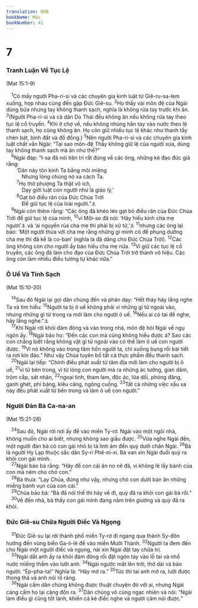 ```yaml
---
translation: NVB
bookName: Mác 
bookNumber: 41
---
```


<div class="title"><h1>7</h1><h3>Tranh Luận Về Tục Lệ </h3><p>(Mat 15:1-9) </p></div>
<span class="verse mac_7_1"> <sup>1</sup>Có mấy người Pha-ri-si và các chuyên gia kinh luật từ Giê-ru-sa-lem xuống, họp nhau cùng đến gặp Đức Giê-su. </span>
<span class="verse mac_7_2"><sup>2</sup>Họ thấy vài môn đệ của Ngài dùng bữa nhưng tay không thanh sạch, nghĩa là không rửa tay trước khi ăn. </span>
<span class="verse mac_7_3"><sup>3</sup>(Người Pha-ri-si và cả dân Do Thái đều không ăn nếu không rửa tay theo tục lệ cổ truyền. </span>
<span class="verse mac_7_4"><sup>4</sup>Khi ở chợ về, nếu không nhúng hẳn tay vào nước theo lệ thanh sạch, họ cũng không ăn. Họ còn giữ nhiều tục lệ khác như thanh tẩy chén bát, bình đất và đồ đồng.) </span>
<span class="verse mac_7_5"><sup>5</sup>Nên người Pha-ri-si và các chuyên gia kinh luật chất vấn Ngài: “Tại sao môn-đệ Thầy không giữ lệ của người xưa, dùng tay không thanh sạch mà ăn như thế?” <br/></span>
<span class="verse mac_7_6"> <sup>6</sup>Ngài đáp: “I-sa đã nói tiên tri rất đúng về các ông, những kẻ đạo đức giả rằng: <br/>  ‘Dân này tôn kính Ta bằng môi miệng <br/>   Nhưng lòng chúng nó xa cách Ta. <br/></span>
<span class="verse mac_7_7">  <sup>7</sup>Họ thờ phượng Ta thật vô ích, <br/>   Dạy giới luật con người như là giáo lý,’ <br/></span>
<span class="verse mac_7_8">  <sup>8</sup>Gạt bỏ điều răn của Đức Chúa Trời <br/>   Để giữ tục lệ của loài người.”<a data-toggle="tooltip" data-placement="bottom" title="Isa 29:13">⚓</a><br/></span>
<span class="verse mac_7_9"> <sup>9</sup>Ngài còn thêm rằng: “Các ông đã khéo léo gạt bỏ điều răn của Đức Chúa Trời để giữ tục lệ của mình, </span>
<span class="verse mac_7_10"><sup>10</sup>vì Môi-se đã nói: ‘Hãy hiếu kính cha mẹ ngươi’<a data-toggle="tooltip" data-placement="bottom" title="Xuất 20:12; Phục 5:16">⚓</a> và ‘ai nguyền rủa cha mẹ thì phải bị xử tử,’<a data-toggle="tooltip" data-placement="bottom" title="Xuất 21:17; Lê 20:9">⚓</a></span>
<span class="verse mac_7_11"><sup>11</sup>nhưng các ông lại bảo: ‘Một người thưa với cha mẹ rằng những gì mình có để phụng dưỡng cha mẹ thì đã kể là co-ban’ (nghĩa là đã dâng cho Đức Chúa Trời). </span>
<span class="verse mac_7_12"><sup>12</sup>Các ông không còn cho người ấy báo hiếu cha mẹ nữa. </span>
<span class="verse mac_7_13"><sup>13</sup>Vì giữ các tục lệ cổ truyền, các ông đã làm cho đạo của Đức Chúa Trời trở thành vô hiệu. Các ông còn làm nhiều điều tương tự khác nữa.” <br/></span>
<div class="title"><h3>Ô Uế Và Tinh Sạch </h3><p>(Mat 15:10-20) </p></div>
<span class="verse mac_7_14"> <sup>14</sup>Sau đó Ngài lại gọi dân chúng đến và phán dạy: “Hết thảy hãy lắng nghe Ta và tìm hiểu: </span>
<span class="verse mac_7_15"><sup>15</sup>Người ta bị ô uế không phải vì những gì từ ngoài vào, nhưng những gì từ trong ra mới làm cho người ô uế. </span>
<span class="verse mac_7_16"><sup>16</sup>Nếu ai có tai để nghe, hãy lắng nghe.”<a data-toggle="tooltip" data-placement="bottom" title="Nhiều bản cổ không có câu 16">⚓</a><br/></span>
<span class="verse mac_7_17"> <sup>17</sup>Khi Ngài rời khỏi đám đông và vào trong nhà, môn đệ hỏi Ngài về ngụ ngôn ấy. </span>
<span class="verse mac_7_18"><sup>18</sup>Ngài bảo họ: “Đến các con mà cũng không hiểu được à? Sao các con chẳng biết rằng không vật gì từ ngoài vào có thể làm ô uế con người được. </span>
<span class="verse mac_7_19"><sup>19</sup>Vì nó không vào trong tâm hồn người ta, chỉ xuống bụng rồi bài tiết ra nơi kín đáo.” Như vậy Chúa tuyên bố tất cả thực phẩm đều thanh sạch. <br/></span>
<span class="verse mac_7_20"> <sup>20</sup>Ngài lại tiếp: “Chính điều phát xuất từ tâm địa mới làm cho người bị ô uế, </span>
<span class="verse mac_7_21"><sup>21</sup>vì từ bên trong, vì từ lòng con người mà ra những ác tưởng, gian dâm, trộm cắp, sát nhân, </span>
<span class="verse mac_7_22"><sup>22</sup>ngoại tình, tham lam, độc ác, lừa dối, phóng đãng, ganh ghét, phỉ báng, kiêu căng, ngông cuồng. </span>
<span class="verse mac_7_23"><sup>23</sup>Tất cả những việc xấu xa này đều phát xuất từ bên trong và làm ô uế con người.” <br/></span>
<div class="title"><h3>Người Đàn Bà Ca-na-an </h3><p>(Mat 15:21-28) </p></div>
<span class="verse mac_7_24"> <sup>24</sup>Sau đó, Ngài rời nơi ấy để vào miền Ty-rơ. Ngài vào một ngôi nhà, không muốn cho ai biết, nhưng không sao giấu được. </span>
<span class="verse mac_7_25"><sup>25</sup>Vừa nghe Ngài đến, một người đàn bà có con gái nhỏ bị tà linh ám đến quỳ dưới chân Ngài. </span>
<span class="verse mac_7_26"><sup>26</sup>Bà là người Hy Lạp thuộc sắc dân Sy-ri Phê-ni-xi. Bà van xin Ngài đuổi quỷ ra khỏi con gái mình. <br/></span>
<span class="verse mac_7_27"> <sup>27</sup>Ngài bảo bà rằng: “Hãy để con cái ăn no nê đã, vì không lẽ lấy bánh của con mà ném cho chó con.” <br/></span>
<span class="verse mac_7_28"> <sup>28</sup>Bà thưa: “Lạy Chúa, đúng như vậy, nhưng chó con dưới bàn ăn những miếng bánh vụn của con cái.” <br/></span>
<span class="verse mac_7_29"> <sup>29</sup>Chúa bảo bà: “Bà đã nói thế thì hãy về đi, quỷ đã ra khỏi con gái bà rồi.” <br/></span>
<span class="verse mac_7_30"> <sup>30</sup>Về đến nhà, bà thấy con gái mình đang nằm trên giường và quỷ đã ra khỏi. <br/></span>
<div class="title"><h3>Đức Giê-su Chữa Người Điếc Và Ngọng </h3></div>
<span class="verse mac_7_31"> <sup>31</sup>Đức Giê-su lại rời thành phố miền Ty-rơ đi ngang qua thành Sy-đôn hướng đến vùng biển Ga-li-lê để vào miền Mười Thành. </span>
<span class="verse mac_7_32"><sup>32</sup>Người ta đem đến cho Ngài một người điếc và ngọng, nài xin Ngài đặt tay chữa trị. <br/></span>
<span class="verse mac_7_33"> <sup>33</sup>Ngài dắt anh ấy ra khỏi đám đông rồi đặt ngón tay vào lỗ tai và nhổ nước miếng thấm vào lưỡi anh. </span>
<span class="verse mac_7_34"><sup>34</sup>Ngài ngước mắt lên trời, thở dài và bảo người: “Ép-pha-ta!” Nghĩa là: “Hãy mở ra.” </span>
<span class="verse mac_7_35"><sup>35</sup>Tức thì tai anh mở ra, lưỡi được thong thả và anh nói rõ ràng. <br/></span>
<span class="verse mac_7_36"> <sup>36</sup>Ngài cấm dân chúng không được thuật chuyện đó với ai, nhưng Ngài càng cấm họ lại càng đồn ra. </span>
<span class="verse mac_7_37"><sup>37</sup>Dân chúng vô cùng ngạc nhiên và nói: “Ngài làm điều gì cũng tốt lành, khiến cả kẻ điếc nghe và người câm nói được.” <br/></span>
